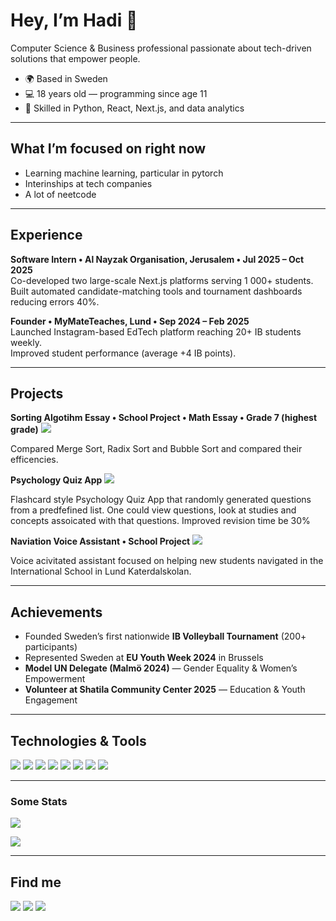 # Hey, I’m Hadi 👋

Computer Science & Business professional passionate about tech-driven solutions that empower people.

- 🌍 Based in Sweden  
- 💻 18 years old — programming since age 11  
- 🧠 Skilled in Python, React, Next.js, and data analytics  

---

## What I’m focused on right now
- Learning machine learning, particular in pytorch
- Interinships at tech companies
- A lot of neetcode 
---

## Experience

**Software Intern • Al Nayzak Organisation, Jerusalem • Jul 2025 – Oct 2025**  
Co-developed two large-scale Next.js platforms serving 1 000+ students.  
Built automated candidate-matching tools and tournament dashboards reducing errors 40%.

**Founder • MyMateTeaches, Lund • Sep 2024 – Feb 2025**  
Launched Instagram-based EdTech platform reaching 20+ IB students weekly.  
Improved student performance (average +4 IB points).

---

## Projects

**Sorting Algotihm Essay • School Project • Math Essay • Grade 7 (highest grade)**   <img src="https://img.shields.io/badge/-Python-3776AB?logo=python&logoColor=white" />

Compared Merge Sort, Radix Sort and Bubble Sort and compared their efficencies. 

**Psychology Quiz App** <img src="https://img.shields.io/badge/-Python-3776AB?logo=python&logoColor=white" />

Flashcard style Psychology Quiz App that randomly generated questions from a predfefined list. One could view questions, look at studies and concepts assoicated with that questions. Improved revision time be 30%

**Naviation Voice Assistant • School Project** <img src="https://img.shields.io/badge/-Python-3776AB?logo=python&logoColor=white" />

Voice acivitated assistant focused on helping new students navigated in the International School in Lund Katerdalskolan. 

---

## Achievements
- Founded Sweden’s first nationwide **IB Volleyball Tournament** (200+ participants)  
- Represented Sweden at **EU Youth Week 2024** in Brussels  
- **Model UN Delegate (Malmö 2024)** — Gender Equality & Women’s Empowerment  
- **Volunteer at Shatila Community Center 2025** — Education & Youth Engagement  

---

## Technologies & Tools
<p>
  <img src="https://img.shields.io/badge/-Python-3776AB?logo=python&logoColor=white" />
  <img src="https://img.shields.io/badge/-React-61DAFB?logo=react&logoColor=black" />
  <img src="https://img.shields.io/badge/-Next.js-000000?logo=nextdotjs&logoColor=white" />
  <img src="https://img.shields.io/badge/-JavaScript-F7DF1E?logo=javascript&logoColor=black" />
  <img src="https://img.shields.io/badge/-Git-F05032?logo=git&logoColor=white" />
  <img src="https://img.shields.io/badge/-Excel-217346?logo=microsoftexcel&logoColor=white" />
  <img src="https://img.shields.io/badge/-Project%20Management-007ACC" />
  <img src="https://img.shields.io/badge/-Data%20Analytics-4CAF50" />
</p>

---

<!-- GitHub stats -->
### Some Stats


<a href="https://schhadi.github.io/hadisite/">
  <img align="center" src="https://github-readme-stats.vercel.app/api/top-langs/?username=schhadi&langs_count=7&layout=compact&theme=transparent" />
</a>

<p>
  <img src="https://streak-stats.demolab.com?user=schhadi&langs_count=7&layout=compact&theme=transparent" />
</p>

---

## Find me
<p>
  <a href="https://www.linkedin.com/in/hadischarbrodt"><img src="https://img.shields.io/badge/-LinkedIn-blue?logo=linkedin&logoColor=white" /></a>
  <a href="mailto:h.scharbrodt@gmail.com"><img src="https://img.shields.io/badge/-Email-gray?logo=gmail&logoColor=white" /></a>
  <a href="https://schhadi.github.io/hadisite/"><img src="https://img.shields.io/badge/-GitHub-black?logo=github&logoColor=white" /></a>
</p>
